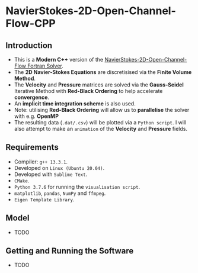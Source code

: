 # NavierStokes-2D-Open-Channel-Flow-CPP

## Introduction
* This is a __Modern C++__ version of the [NavierStokes-2D-Open-Channel-Flow Fortran Solver](https://github.com/MRLintern/NavierStokes-2D-Open-Channel-Flow). 
* The __2D Navier-Stokes Equations__ are discretisised via the __Finite Volume Method__. 
* The __Velocity__ and __Pressure__ matrices are solved via the __Gauss-Seidel__ Iterative Method with __Red-Black Ordering__ to help accelerate __convergence__.
* An __implicit time integration scheme__ is also used.
* Note: utilising __Red-Black Ordering__ will allow us to __parallelise__ the solver with e.g. __OpenMP__
* The resulting data (`.dat/.csv`) will be plotted via a `Python script`. I will also attempt to make an `animation` of the __Velocity__ and __Pressure__ fields.

## Requirements
* Compiler: `g++ 13.3.1`.
* Developed on `Linux (Ubuntu 20.04)`.
* Developed with `Sublime Text`.
* `CMake`.
* `Python 3.7.6` for running the `visualisation script`.
* `matplotlib`, `pandas`, `NumPy` and `ffmpeg`.
* `Eigen Template Library`.

## Model 
* TODO
## Getting and Running the Software
* TODO
